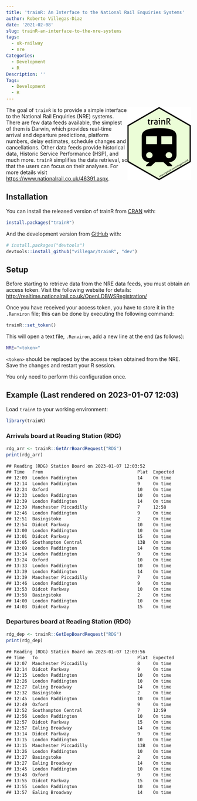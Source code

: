```yaml
---
title: 'trainR: An Interface to the National Rail Enquiries Systems'
author: Roberto Villegas-Diaz
date: '2021-02-08'
slug: trainR-an-interface-to-the-nre-systems
tags:
  - uk-railway
  - nre
Categories:
  - Development
  - R
Description: ''
Tags:
  - Development
  - R
---
```


<img src="https://raw.githubusercontent.com/villegar/trainR/main/inst/images/logo.png" alt="logo" align="right" height=200px/>

The goal of `trainR` is to provide a simple interface to the 
National Rail Enquiries (NRE) systems. There are few data feeds 
available, the simplest of them is Darwin, which provides real-time 
arrival and departure predictions, platform numbers, delay estimates, 
schedule changes and cancellations. Other data feeds provide historical 
data, Historic Service Performance (HSP), and much more. `trainR` 
simplifies the data retrieval, so that the users can focus on their 
analyses. For more details visit 
https://www.nationalrail.co.uk/46391.aspx.

## Installation

You can install the released version of trainR from [CRAN](https://CRAN.R-project.org) with:

``` r
install.packages("trainR")
```

And the development version from [GitHub](https://github.com/) with:

``` r
# install.packages("devtools")
devtools::install_github("villegar/trainR", "dev")
```

## Setup
Before starting to retrieve data from the NRE data feeds, you must obtain an access token. 
Visit the following website for details: http://realtime.nationalrail.co.uk/OpenLDBWSRegistration/

Once you have received your access token, you have to store it in the `.Renviron` file; this can be 
done by executing the following command:


```r
trainR::set_token()
```

This will open a text file, `.Renviron`, add a new line at the end (as follows):

```bash
NRE="<token>"
```

`<token>` should be replaced by the access token obtained from the NRE. Save the changes and restart 
your R session.

You only need to perform this configuration once.

## Example (Last rendered on 2023-01-07 12:03)

Load `trainR` to your working environment:

```r
library(trainR)
```

### Arrivals board at Reading Station (RDG)


```r
rdg_arr <- trainR::GetArrBoardRequest("RDG")
print(rdg_arr)
```

```
## Reading (RDG) Station Board on 2023-01-07 12:03:52
## Time   From                                    Plat  Expected
## 12:09  London Paddington                       14    On time
## 12:14  London Paddington                       9     On time
## 12:24  Oxford                                  10    On time
## 12:33  London Paddington                       10    On time
## 12:39  London Paddington                       14    On time
## 12:39  Manchester Piccadilly                   7     12:58
## 12:46  London Paddington                       9     On time
## 12:51  Basingstoke                             2     On time
## 12:54  Didcot Parkway                          10    On time
## 13:00  London Paddington                       10    On time
## 13:01  Didcot Parkway                          15    On time
## 13:05  Southampton Central                     13B   On time
## 13:09  London Paddington                       14    On time
## 13:14  London Paddington                       9     On time
## 13:24  Oxford                                  10    On time
## 13:33  London Paddington                       10    On time
## 13:39  London Paddington                       14    On time
## 13:39  Manchester Piccadilly                   7     On time
## 13:46  London Paddington                       9     On time
## 13:53  Didcot Parkway                          10    On time
## 13:58  Basingstoke                             2     On time
## 14:00  London Paddington                       10    On time
## 14:03  Didcot Parkway                          15    On time
```

### Departures board at Reading Station (RDG)


```r
rdg_dep <- trainR::GetDepBoardRequest("RDG")
print(rdg_dep)
```

```
## Reading (RDG) Station Board on 2023-01-07 12:03:56
## Time   To                                      Plat  Expected
## 12:07  Manchester Piccadilly                   8     On time
## 12:14  Didcot Parkway                          9     On time
## 12:15  London Paddington                       10    On time
## 12:26  London Paddington                       10    On time
## 12:27  Ealing Broadway                         14    On time
## 12:32  Basingstoke                             2     On time
## 12:45  London Paddington                       10    On time
## 12:49  Oxford                                  9     On time
## 12:52  Southampton Central                     7     12:59
## 12:56  London Paddington                       10    On time
## 12:57  Didcot Parkway                          15    On time
## 12:57  Ealing Broadway                         14    On time
## 13:14  Didcot Parkway                          9     On time
## 13:15  London Paddington                       10    On time
## 13:15  Manchester Piccadilly                   13B   On time
## 13:26  London Paddington                       10    On time
## 13:27  Basingstoke                             2     On time
## 13:27  Ealing Broadway                         14    On time
## 13:45  London Paddington                       10    On time
## 13:48  Oxford                                  9     On time
## 13:55  Didcot Parkway                          15    On time
## 13:55  London Paddington                       10    On time
## 13:57  Ealing Broadway                         14    On time
```
